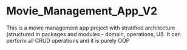 # Movie_Management_App_V2
This is a movie management app project with stratified architecture (structured in packages and modules - domain, operations, UI). It can perform all CRUD operations and it is purely OOP
